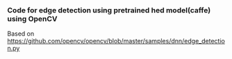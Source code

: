 ### Code for edge detection using pretrained hed model(caffe) using OpenCV


Based on https://github.com/opencv/opencv/blob/master/samples/dnn/edge_detection.py
